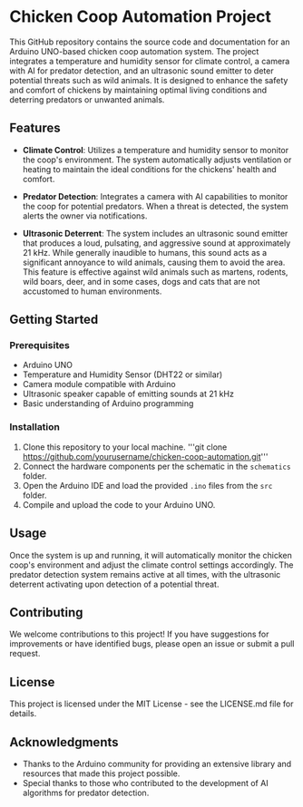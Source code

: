 # Chicken Coop Automation Project

This GitHub repository contains the source code and documentation for an Arduino UNO-based chicken coop automation system. The project integrates a temperature and humidity sensor for climate control, a camera with AI for predator detection, and an ultrasonic sound emitter to deter potential threats such as wild animals. It is designed to enhance the safety and comfort of chickens by maintaining optimal living conditions and deterring predators or unwanted animals.

## Features

- **Climate Control**: Utilizes a temperature and humidity sensor to monitor the coop's environment. The system automatically adjusts ventilation or heating to maintain the ideal conditions for the chickens' health and comfort.
  
- **Predator Detection**: Integrates a camera with AI capabilities to monitor the coop for potential predators. When a threat is detected, the system alerts the owner via notifications.
  
- **Ultrasonic Deterrent**: The system includes an ultrasonic sound emitter that produces a loud, pulsating, and aggressive sound at approximately 21 kHz. While generally inaudible to humans, this sound acts as a significant annoyance to wild animals, causing them to avoid the area. This feature is effective against wild animals such as martens, rodents, wild boars, deer, and in some cases, dogs and cats that are not accustomed to human environments.

## Getting Started

### Prerequisites

- Arduino UNO
- Temperature and Humidity Sensor (DHT22 or similar)
- Camera module compatible with Arduino
- Ultrasonic speaker capable of emitting sounds at 21 kHz
- Basic understanding of Arduino programming



### Installation

1. Clone this repository to your local machine.
'''git clone https://github.com/yourusername/chicken-coop-automation.git'''
3. Connect the hardware components per the schematic in the `schematics` folder.
4. Open the Arduino IDE and load the provided `.ino` files from the `src` folder.
5. Compile and upload the code to your Arduino UNO.

## Usage

Once the system is up and running, it will automatically monitor the chicken coop's environment and adjust the climate control settings accordingly. The predator detection system remains active at all times, with the ultrasonic deterrent activating upon detection of a potential threat.

## Contributing

We welcome contributions to this project! If you have suggestions for improvements or have identified bugs, please open an issue or submit a pull request.

## License

This project is licensed under the MIT License - see the LICENSE.md file for details.

## Acknowledgments

- Thanks to the Arduino community for providing an extensive library and resources that made this project possible.
- Special thanks to those who contributed to the development of AI algorithms for predator detection.
